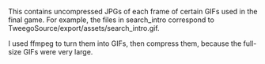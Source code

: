 This contains uncompressed JPGs of each frame of certain GIFs used in the final game. For example, the files in search_intro correspond to TweegoSource/export/assets/search_intro.gif.

I used ffmpeg to turn them into GIFs, then compress them, because the full-size GIFs were very large.
